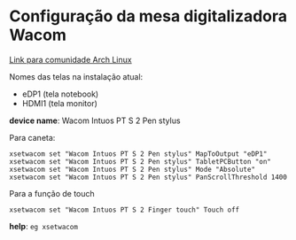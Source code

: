 # Configuração da mesa digitalizadora Wacom

[Link para comunidade Arch Linux](https://wiki.archlinux.org/title/wacom_tablet#Non-Wacom_tablets)

Nomes das telas na instalação atual:

- eDP1  (tela notebook)
- HDMI1 (tela monitor)

**device name**: Wacom Intuos PT S 2 Pen stylus

Para caneta:

```
xsetwacom set "Wacom Intuos PT S 2 Pen stylus" MapToOutput "eDP1"
xsetwacom set "Wacom Intuos PT S 2 Pen stylus" TabletPCButton "on"
xsetwacom set "Wacom Intuos PT S 2 Pen stylus" Mode "Absolute"
xsetwacom set "Wacom Intuos PT S 2 Pen stylus" PanScrollThreshold 1400
```

Para a função de touch

```
xsetwacom set "Wacom Intuos PT S 2 Finger touch" Touch off
```

**help**: `eg xsetwacom`
